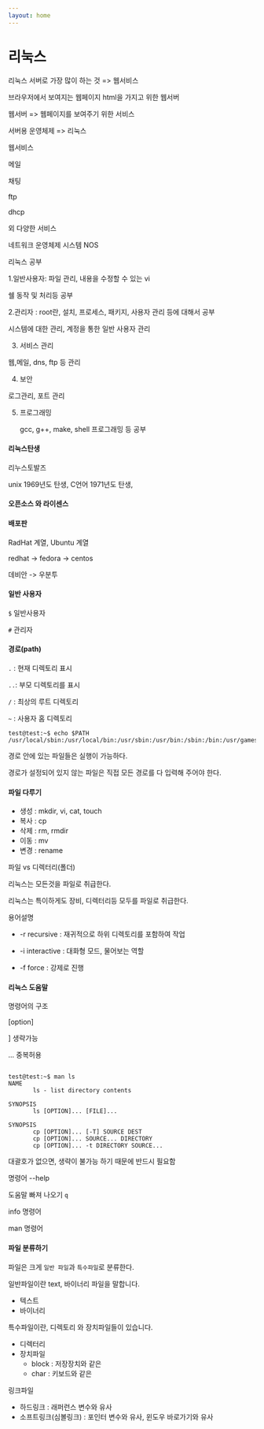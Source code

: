 ```yaml
---
layout: home
---
```


# 리눅스

리눅스 서버로 가장 많이 하는 것 => 웹서비스



브라우저에서 보여지는 웹페이지 html을 가지고 위한 웹서버

웹서버 => 웹페이지를 보여주기 위한 서비스



서버용 운영체제 => 리눅스



웹서비스

메일

채팅

ftp

dhcp

외 다양한 서비스



네트워크 운영체제 시스템 NOS





리눅스 공부



1.일반사용자: 파일 관리, 내용을 수정할 수 있는 vi

쉘 동작 및 처리등 공부





2.관리자 : root란, 설치, 프로세스, 패키지, 사용자 관리 등에 대해서 공부

시스템에 대한 관리, 계정을 통한 일반 사용자 관리



3. 서비스 관리

웹,메일, dns, ftp 등 관리



4. 보안

로그관리, 포트 관리



5. 프로그래밍

   gcc, g++, make, shell 프로그래밍 등 공부





#### 리눅스탄생

리누스토발즈 

unix 1969년도 탄생, C언어 1971년도 탄생, 



#### 오픈소스 와 라이센스



#### 배포판

RadHat 계열, Ubuntu 계열



redhat -> fedora -> centos



데비안 -> 우분투





#### 일반 사용자

`$` 일반사용자

`#`  관리자



#### 경로(path)

`.` : 현재 디렉토리 표시

`..`: 부모 디렉토리를 표시

`/` : 최상의 루트 디렉토리 

`~` : 사용자 홈 디렉토리



```
test@test:~$ echo $PATH
/usr/local/sbin:/usr/local/bin:/usr/sbin:/usr/bin:/sbin:/bin:/usr/games:/usr/local/games:/snap/bin

```

경로 안에 있는 파일들은 실행이 가능하다.



경로가 설정되어 있지 않는 파일은 직접 모든 경로를 다 입력해 주어야 한다.



#### 파일 다루기

* 생성 : mkdir, vi, cat, touch
* 복사 : cp
* 삭제 : rm, rmdir
* 이동 : mv
* 변경 : rename



파일 vs 디렉터리(폴더)



리눅스는 모든것을 파일로 취급한다.

리눅스는 특이하게도 장비, 디렉터리등 모두를 파일로 취급한다.



용어설명

* -r recursive : 재귀적으로 하위 디렉토리를 포함하여 작업

* -i interactive : 대화형 모드, 물어보는 역할

* -f force : 강제로 진행



#### 리눅스 도움말

명령어의 구조

[option]

] 생략가능

... 중복허용



```

test@test:~$ man ls
NAME
       ls - list directory contents

SYNOPSIS
       ls [OPTION]... [FILE]...
```



```
SYNOPSIS
       cp [OPTION]... [-T] SOURCE DEST
       cp [OPTION]... SOURCE... DIRECTORY
       cp [OPTION]... -t DIRECTORY SOURCE...

```

대괄호가 없으면, 생략이 불가능 하기 때문에 반드시 필요함



명령어 --help

도움말 빠져 나오기 `q`



info 명령어

man 명령어



#### 파일 분류하기

파일은 크게 `일반 파일`과 `특수파일`로 분류한다.



일반파일이란 text, 바이너리 파일을 말합니다.

* 텍스트
* 바이너리



특수파일이란, 디렉토리 와 장치파일들이 있습니다.

* 디렉터리
* 장치파일
  * block : 저장장치와 같은 
  * char : 키보드와 같은



링크파일

* 하드링크 : 래퍼런스 변수와 유사
* 소프트링크(심볼링크) : 포인터 변수와 유사, 윈도우 바로가기와 유사





